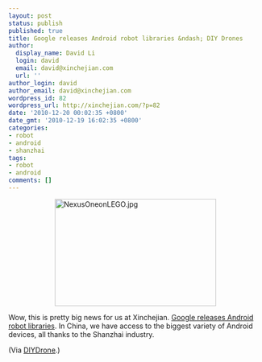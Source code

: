 ```yaml
---
layout: post
status: publish
published: true
title: Google releases Android robot libraries &ndash; DIY Drones
author:
  display_name: David Li
  login: david
  email: david@xinchejian.com
  url: ''
author_login: david
author_email: david@xinchejian.com
wordpress_id: 82
wordpress_url: http://xinchejian.com/?p=82
date: '2010-12-20 00:02:35 +0800'
date_gmt: '2010-12-19 16:02:35 +0800'
categories:
- robot
- android
- shanzhai
tags:
- robot
- android
comments: []
---
```

<p><img style="display:block; margin-left:auto; margin-right:auto;" src="http://xinchejian.com/wp-content/uploads/2010/12/NexusOneonLEGO.jpg" alt="NexusOneonLEGO.jpg" title="NexusOneonLEGO.jpg" border="0" width="320" height="213" /></p>
<p>Wow, this is pretty big news for us at Xinchejian. <a href="http://diydrones.com/profiles/blogs/google-releases-android-robot">Google releases Android robot libraries</a>. In China, we have access to the biggest variety of Android devices, all thanks to the Shanzhai industry.</p></p>
<p>(Via <a href="http://diydrones.com">DIYDrone</a>.)</p></p>
